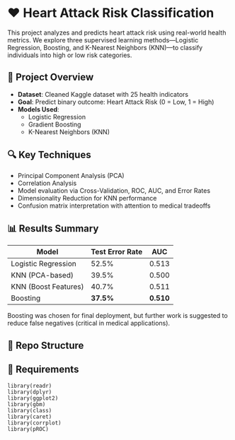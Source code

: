 # ❤️ Heart Attack Risk Classification

This project analyzes and predicts heart attack risk using real-world health metrics. We explore three supervised learning methods—Logistic Regression, Boosting, and K-Nearest Neighbors (KNN)—to classify individuals into high or low risk categories.

## 📁 Project Overview

- **Dataset**: Cleaned Kaggle dataset with 25 health indicators
- **Goal**: Predict binary outcome: Heart Attack Risk (0 = Low, 1 = High)
- **Models Used**:
  - Logistic Regression
  - Gradient Boosting
  - K-Nearest Neighbors (KNN)

## 🔍 Key Techniques

- Principal Component Analysis (PCA)
- Correlation Analysis
- Model evaluation via Cross-Validation, ROC, AUC, and Error Rates
- Dimensionality Reduction for KNN performance
- Confusion matrix interpretation with attention to medical tradeoffs

## 📊 Results Summary

| Model                   | Test Error Rate | AUC     |
|------------------------|-----------------|---------|
| Logistic Regression     | 52.5%           | 0.513   |
| KNN (PCA-based)         | 39.5%           | 0.500   |
| KNN (Boost Features)    | 40.7%           | 0.511   |
| Boosting                | **37.5%**       | **0.510** |

Boosting was chosen for final deployment, but further work is suggested to reduce false negatives (critical in medical applications).

## 📂 Repo Structure


## 🔧 Requirements

```{r, packages}
library(readr)
library(dplyr)
library(ggplot2)
library(gbm)
library(class)
library(caret)
library(corrplot)
library(pROC)
```
